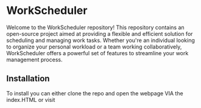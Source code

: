 # WorkScheduler
Welcome to the WorkScheduler repository! This repository contains an open-source project aimed at providing a flexible and efficient solution for scheduling and managing work tasks. Whether you're an individual looking to organize your personal workload or a team working collaboratively, WorkScheduler offers a powerful set of features to streamline your work management process.


## Installation

To install you can either clone the repo and open the webpage VIA the index.HTML or visit 
